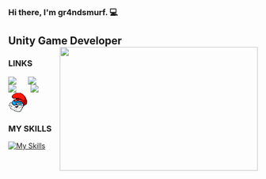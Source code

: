 

### Hi there, I'm gr4ndsmurf. :computer:

## Unity Game Developer <img src="https://media.giphy.com/media/v1.Y2lkPTc5MGI3NjExMGJpNG80ZHB4cDc3NXVkY2E5N283bndocXV3ZW9vaTdpNGFkc2dzdSZlcD12MV9pbnRlcm5hbF9naWZfYnlfaWQmY3Q9Zw/fwoOoDZpEpdQewQdRR/giphy.gif" align="right" width="400" height="250">

### LINKS

[<img  width="40" src="https://skillicons.dev/icons?i=linkedin" align="left" />][linkedin]
[<img  width="40" src="https://skillicons.dev/icons?i=twitter" align="left" />][twitter]
[<img  width="45" src="https://skillicons.dev/icons?i=gmail" align="left" />][gmail]
[<img  width="40" src="https://static.itch.io/images/app-icon.svg" align="left" />][itchdotio]
[<img  width="40" src="https://github.com/gr4ndsmurf/gr4ndsmurf.github.io/blob/main/img/gr4ndsmurf_logo_v1.png?raw=true" align="center" />][mypage]

### MY SKILLS

[![My Skills](https://skillicons.dev/icons?i=unity,cs,blender,ps,git)](https://gr4ndsmurf.github.io/)

<br />

[itchdotio]: https://gr4ndsmurf.itch.io
[twitter]: https://twitter.com/gr4ndsmurf
[linkedin]: https://www.linkedin.com/in/akinhaydaroglu/
[mypage]: https://gr4ndsmurf.github.io
[gmail]: mailto:akinhaydaroglu28@gmail.com
